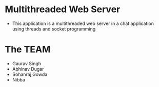 # Multithreaded Web Server
- This application is a multithreaded web server in a chat application using threads and socket programming
# The TEAM
- Gaurav Singh
- Abhinav Dugar
- Sohanraj Gowda
- Nibba
